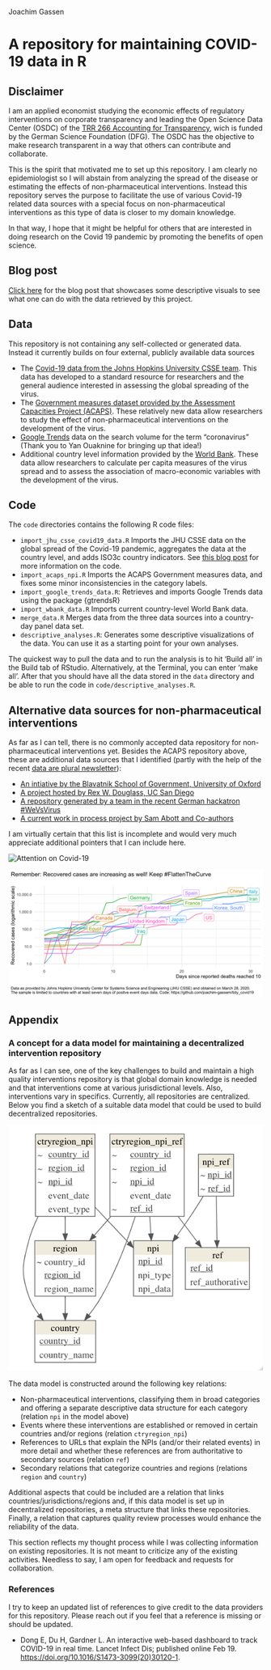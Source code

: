 Joachim Gassen

# A repository for maintaining COVID-19 data in R

## Disclaimer

I am an applied economist studying the economic effects of regulatory
interventions on corporate transparency and leading the Open Science
Data Center (OSDC) of the [TRR 266 Accounting for
Transparency](https://accounting-for-transparency.de), wich is funded by
the German Science Foundation (DFG). The OSDC has the objective to make
research transparent in a way that others can contribute and
collaborate.

This is the spirit that motivated me to set up this repository. I am
clearly no epidemiologist so I will abstain from analyzing the spread of
the disease or estimating the effects of non-pharmaceutical
interventions. Instead this repository serves the purpose to facilitate
the use of various Covid-19 related data sources with a special focus on
non-pharmaceutical interventions as this type of data is closer to my
domain knowledge.

In that way, I hope that it might be helpful for others that are
interested in doing research on the Covid 19 pandemic by promoting the
benefits of open science.

## Blog post

[Click
here](https://joachim-gassen.github.io/2020/03/merge-covid-19-data-with-governmental-interventions-data/)
for the blog post that showcases some descriptive visuals to see what
one can do with the data retrieved by this project.

## Data

This repository is not containing any self-collected or generated data.
Instead it currently builds on four external, publicly available data
sources

  - The [Covid-19 data from the Johns Hopkins University CSSE
    team](https://github.com/CSSEGISandData/COVID-19). This data has
    developed to a standard resource for researchers and the general
    audience interested in assessing the global spreading of the virus.
  - The [Government measures dataset provided by the Assessment
    Capacities Project
    (ACAPS)](https://data.humdata.org/dataset/acaps-covid19-government-measures-dataset).
    These relatively new data allow researchers to study the effect of
    non-pharmaceutical interventions on the development of the virus.
  - [Google Trends](https://trends.google.com/trends/) data on the
    search volume for the term “coronavirus” (Thank you to Yan Ouaknine
    for bringing up that idea\!)
  - Additional country level information provided by the [World
    Bank](https://data.worldbank.org). These data allow researchers to
    calculate per capita measures of the virus spread and to assess the
    association of macro-economic variables with the development of the
    virus.

## Code

The `code` directories contains the following R code files:

  - `import_jhu_csse_covid19_data.R` Imports the JHU CSSE data on the
    global spread of the Covid-19 pandemic, aggregates the data at the
    country level, and adds ISO3c country indicators. See [this blog
    post](https://joachim-gassen.github.io/2020/03/tidying-the-new-johns-hopkins-covid-19-datasests/)
    for more information on the code.
  - `import_acaps_npi.R` Imports the ACAPS Government measures data, and
    fixes some minor inconsistencies in the category labels.
  - `import_google_trends_data.R`: Retrieves and imports Google Trends
    data using the package {gtrendsR}
  - `import_wbank_data.R` Imports current country-level World Bank data.
  - `merge_data.R` Merges data from the three data sources into a
    country-day panel data set.
  - `descriptive_analyses.R`: Generates some descriptive visualizations
    of the data. You can use it as a starting point for your own
    analyses.

The quickest way to pull the data and to run the analysis is to hit
‘Build all’ in the Build tab of RStudio. Alternatively, at the
Terminal, you can enter ‘make all’. After that you should have all the
data stored in the `data` directory and be able to run the code in
`code/descriptive_analyses.R`.

## Alternative data sources for non-pharmaceutical interventions

As far as I can tell, there is no commonly accepted data repository for
non-pharmaceutical interventions yet. Besides the ACAPS repository
above, these are additional data sources that I identified (partly with
the help of the recent [data are plural
newsletter](https://tinyletter.com/data-is-plural/letters/data-is-plural-2020-03-25-edition)):

  - [An intiative by the Blavatnik School of Government, University of
    Oxford](https://www.bsg.ox.ac.uk/research/research-projects/oxford-covid-19-government-response-tracker)
  - [A project hosted by Rex W. Douglass, UC San
    Diego](https://github.com/rexdouglass/TIGR)
  - [A repository generated by a team in the recent German hackatron
    \#WeVsVirus](https://devpost.com/software/1757_flattenthecurve_predictivemodeling-tyeo67)
  - [A current work in process project by Sam Abott and
    Co-authors](https://github.com/seabbs/CovidInterventionReview)

I am virtually certain that this list is incomplete and would very much
appreciate additional pointers that I can include here.

![Attention on
Covid-19](media/pattention.png)

![\#FlattenTheCurve](media/recoveries.png)

## Appendix

### A concept for a data model for maintaining a decentralized intervention repository

As far as I can see, one of the key challenges to build and maintain a
high quality interventions repository is that global domain knowledge is
needed and that interventions come at various jurisdictional levels.
Also, interventions vary in specifics. Currently, all repositories are
centralized. Below you find a sketch of a suitable data model that could
be used to build decentralized repositories.

![Data model](media/npi_data_model.png)

The data model is constructed around the following key relations:

  - Non-pharmaceutical interventions, classifying them in broad
    categories and offering a separate descriptive data structure for
    each category (relation `npi` in the model above)
  - Events where these interventions are established or removed in
    certain countries and/or regions (relation `ctryregion_npi`)
  - References to URLs that explain the NPIs (and/or their related
    events) in more detail and whether these references are from
    authoritative to secondary sources (relation `ref`)
  - Secondary relations that categorize countries and regions (relations
    `region` and `country`)

Additional aspects that could be included are a relation that links
countries/jurisdictions/regions and, if this data model is set up in
decentralized repositories, a meta structure that links these
repositories. Finally, a relation that captures quality review processes
would enhance the reliability of the data.

This section reflects my thought process while I was collecting
information on existing repositories. It is not meant to criticize any
of the existing activities. Needless to say, I am open for feedback and
requests for collaboration.

### References

I try to keep an updated list of references to give credit to the data
providers for this repository. Please reach out if you feel that a
reference is missing or should be updated.

  - Dong E, Du H, Gardner L. An interactive web-based dashboard to track
    COVID-19 in real time. Lancet Infect Dis; published online Feb 19.
    <https://doi.org/10.1016/S1473-3099(20)30120-1>.
